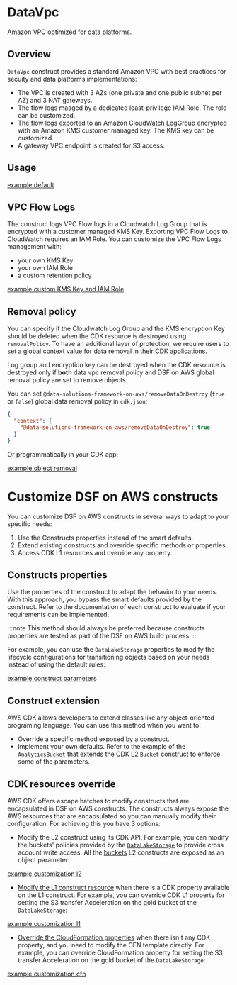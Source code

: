 [//]: # (utils.data-vpc)
# DataVpc

Amazon VPC optimized for data platforms.

## Overview

`DataVpc` construct provides a standard Amazon VPC with best practices for secuity and data platforms implementations:
- The VPC is created with 3 AZs (one private and one public subnet per AZ) and 3 NAT gateways.
- The flow logs maaged by a dedicated least-privilege IAM Role. The role can be customized.
- The flow logs exported to an Amazon CloudWatch LogGroup encrypted with an Amazon KMS customer managed key. The KMS key can be customized.
- A gateway VPC endpoint is created for S3 access.

## Usage

[example default](./examples/data-vpc-default.lit.ts)

## VPC Flow Logs

The construct logs VPC Flow logs in a Cloudwatch Log Group that is encrypted with a customer managed KMS Key. Exporting VPC Flow Logs to CloudWatch requires an IAM Role. 
You can customize the VPC Flow Logs management with:
- your own KMS Key
- your own IAM Role
- a custom retention policy

[example custom KMS Key and IAM Role](./examples/data-vpc-flowlog.lit.ts)

## Removal policy

You can specify if the Cloudwatch Log Group and the KMS encryption Key should be deleted when the CDK resource is destroyed using `removalPolicy`. To have an additional layer of protection, we require users to set a global context value for data removal in their CDK applications.

Log group and encryption key can be destroyed when the CDK resource is destroyed only if **both** data vpc removal policy and DSF on AWS global removal policy are set to remove objects.

You can set `@data-solutions-framework-on-aws/removeDataOnDestroy` (`true` or `false`) global data removal policy in `cdk.json`:

```json title="cdk.json"
{
  "context": {
    "@data-solutions-framework-on-aws/removeDataOnDestroy": true
  }
}
```

Or programmatically in your CDK app:

[example object removal](./examples/data-vpc-removal.lit.ts)

[//]: # (utils.customization)
# Customize DSF on AWS constructs

You can customize DSF on AWS constructs in several ways to adapt to your specific needs:
1. Use the Constructs properties instead of the smart defaults.
2. Extend existing constructs and override specific methods or properties.
3. Access CDK L1 resources and override any property.


## Constructs properties

Use the properties of the construct to adapt the behavior to your needs. With this approach, you bypass the smart defaults provided by the construct.
Refer to the documentation of each construct to evaluate if your requirements can be implemented.

:::note
This method should always be preferred because constructs properties are tested as part of the DSF on AWS build process.
:::

For example, you can use the `DataLakeStorage` properties to modify the lifecycle configurations for transitioning objects based on your needs instead of using the default rules:

[example construct parameters](../storage/examples/data-lake-storage-lifecycle.lit.ts)

## Construct extension

AWS CDK allows developers to extend classes like any object-oriented programing language. You can use this method when you want to:
* Override a specific method exposed by a construct.
* Implement your own defaults. Refer to the example of the [`AnalyticsBucket`](https://github.com/awslabs/data-solutions-framework-on-aws/blob/main/framework/src/storage/analytics-bucket.ts) that extends the CDK L2 `Bucket` construct to enforce some of the parameters.

## CDK resources override

AWS CDK offers escape hatches to modify constructs that are encapsulated in DSF on AWS constructs. The constructs always expose the AWS resources that are encapsulated so you can manually modify their configuration. For achieving this you have 3 options:

* Modify the L2 construct using its CDK API. For example, you can modify the buckets' policies provided by the [`DataLakeStorage`](https://awslabs.github.io/data-solutions-framework-on-aws/docs/constructs/library/data-lake-storage) to provide cross account write access. All the [buckets](https://docs.aws.amazon.com/cdk/api/v2/docs/aws-cdk-lib.aws_s3.Bucket.html) L2 constructs are exposed as an object parameter:

[example customization l2](./examples/customization-l2.lit.ts)

* [Modify the L1 construct resource](https://docs.aws.amazon.com/cdk/v2/guide/cfn_layer.html#cfn_layer_resource) when there is a CDK property available on the L1 construct.
  For example, you can override CDK L1 property for setting the S3 transfer Acceleration on the gold bucket of the `DataLakeStorage`:

[example customization l1](./examples/customization-l1.lit.ts)

* [Override the CloudFormation properties](https://docs.aws.amazon.com/cdk/v2/guide/cfn_layer.html#cfn_layer_raw) when there isn't any CDK property, and you need to modify the CFN template directly.
  For example, you can override CloudFormation property for setting the S3 transfer Acceleration on the gold bucket of the `DataLakeStorage`:

[example customization cfn](./examples/customization-cfn.lit.ts)